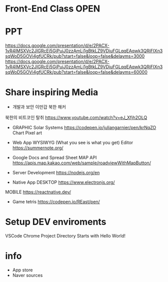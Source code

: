 # Front-End Class OPEN


# PPT
https://docs.google.com/presentation/d/e/2PACX-1vR4IMSXVc2JIGRcEj5GjPuiJ0zzAmLj1gBtkLZ9VDiuFGLqqEAqwk3QRiFIXn3sqWoD5GOVi4gfUCRk/pub?start=false&loop=false&delayms=3000
https://docs.google.com/presentation/d/e/2PACX-1vR4IMSXVc2JIGRcEj5GjPuiJ0zzAmLj1gBtkLZ9VDiuFGLqqEAqwk3QRiFIXn3sqWoD5GOVi4gfUCRk/pub?start=false&loop=false&delayms=60000


# Share inspiring Media
- 개발과 보안
이만갑 북한 해커

북한의 비트코인 탈취
https://www.youtube.com/watch?v=eJ_Xfjh2OLQ

- GRAPHIC
Solar Systems
https://codepen.io/juliangarnier/pen/krNqZO
Chart
Pixel art

- Web App
WYSIWYG (What you see is what you get) Editor
https://summernote.org/
+ Google Docs and Spread Sheet
MAP API
https://apis.map.kakao.com/web/sample/roadviewWithMapButton/

- Server Development
https://nodejs.org/en

- Native App
DESKTOP
https://www.electronjs.org/

MOBILE
https://reactnative.dev/

- Game
tetris
https://codepen.io/REast/pen/



# Setup DEV enviroments
VSCode
Chrome
Project Directory
Starts with Hello World!


# info
- App store 
- Naver sources